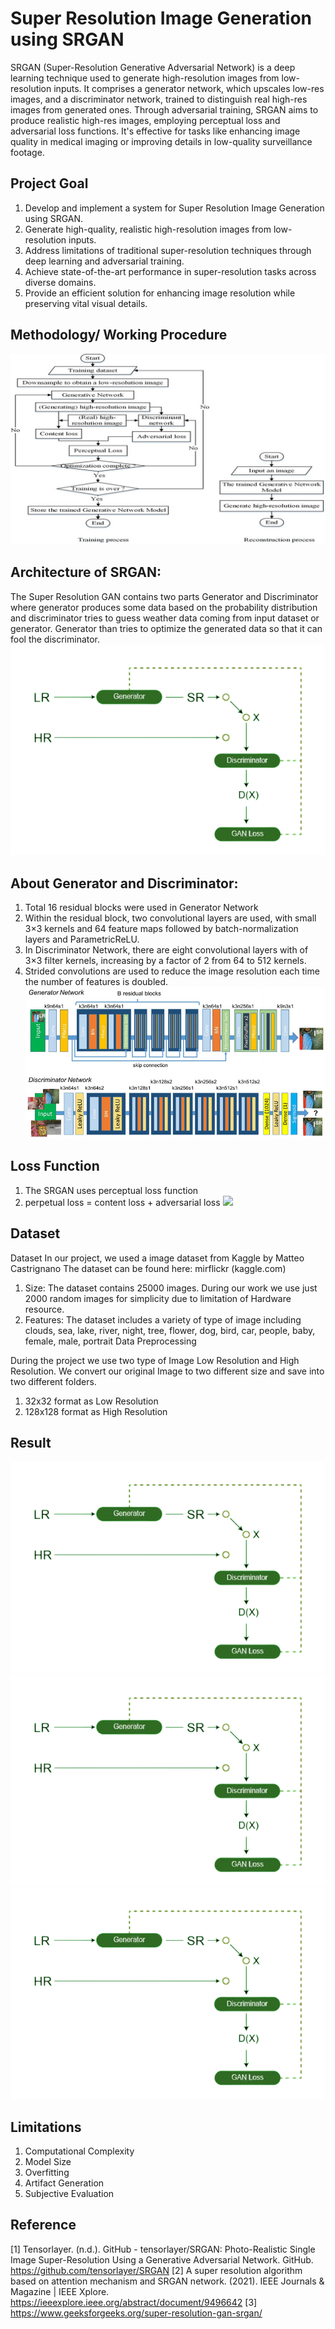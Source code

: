 
# Super Resolution Image Generation using SRGAN


SRGAN (Super-Resolution Generative Adversarial Network) is a deep learning technique used to generate high-resolution images from low-resolution inputs. It comprises a generator network, which upscales low-res images, and a discriminator network, trained to distinguish real high-res images from generated ones. Through adversarial training, SRGAN aims to produce realistic high-res images, employing perceptual loss and adversarial loss functions. It's effective for tasks like enhancing image quality in medical imaging or improving details in low-quality surveillance footage.


## Project Goal


1. Develop and implement a system for Super Resolution Image      Generation using SRGAN.
2. Generate high-quality, realistic high-resolution images from low-resolution inputs.
3. Address limitations of traditional super-resolution techniques through deep learning and adversarial training.
4. Achieve state-of-the-art performance in super-resolution tasks across diverse domains.
5. Provide an efficient solution for enhancing image resolution while preserving vital visual details.
## Methodology/ Working Procedure
![](https://github.com/Nur-RMSU/DIP-LAB/blob/main/Images/Picture2.jpg?raw=true)
##  Architecture of SRGAN:
The Super Resolution GAN contains two parts Generator and Discriminator where generator produces some data based on the probability distribution and discriminator tries to guess weather data coming from input dataset or generator.  Generator than tries to optimize the generated data so that it can fool the discriminator.
![](https://github.com/Nur-RMSU/DIP-LAB/blob/main/Images/SRGAN-660x442-removebg-preview.png?raw=true)

## About Generator and Discriminator:
1. Total 16 residual blocks were used in Generator Network
2. Within the residual block, two convolutional layers are used, with small 3×3 kernels and 64 feature maps followed by batch-normalization layers and ParametricReLU.
3. In Discriminator Network, there are eight convolutional layers with of 3×3 filter kernels, increasing by a factor of 2 from 64 to 512 kernels. 
4. Strided convolutions are used to reduce the image resolution each time the number of features is doubled.
![](https://github.com/Nur-RMSU/DIP-LAB/blob/main/Images/Architecture-of-SRGAN-network-diagram-of-generator-and-discriminator-with%20(1).jpg?raw=true)

## Loss Function
1. The SRGAN uses perceptual loss function
2. perpetual loss = content loss + adversarial loss
![](![image](https://github.com/Nur-RMSU/DIP-LAB/assets/129540488/00e6483e-817d-4ca9-affd-51b217f8df6c)
)

## Dataset
Dataset
In our project, we used a image dataset from Kaggle by Matteo Castrignano
The dataset can be found here: mirflickr (kaggle.com)
1. Size: The dataset contains 25000 images. During our work we use just 2000 random images for simplicity due to limitation of Hardware resource. 
2. Features: The dataset includes a variety of type of image including clouds, sea, lake, river, night, tree, flower, dog, bird, car, people, baby, female, male, portrait
Data Preprocessing

During the project we use two type of Image Low Resolution and High Resolution. We convert our original Image to two different size and save into two different folders.  
1. 32x32 format as Low Resolution
2. 128x128 format as High Resolution


## Result
![](https://github.com/Nur-RMSU/DIP-LAB/blob/main/Images/SRGAN-660x442-removebg-preview.png?raw=true)
![](https://github.com/Nur-RMSU/DIP-LAB/blob/main/Images/SRGAN-660x442-removebg-preview.png?raw=true)
![](https://github.com/Nur-RMSU/DIP-LAB/blob/main/Images/SRGAN-660x442-removebg-preview.png?raw=true)
## Limitations
1. Computational Complexity
2. Model Size
3. Overfitting
4. Artifact Generation
5. Subjective Evaluation

## Reference
[1] Tensorlayer. (n.d.). GitHub - tensorlayer/SRGAN: Photo-Realistic Single Image Super-Resolution Using a Generative Adversarial Network. GitHub. https://github.com/tensorlayer/SRGAN
[2] A super resolution algorithm based on attention mechanism and SRGAN network. (2021). IEEE Journals & Magazine | IEEE Xplore. https://ieeexplore.ieee.org/abstract/document/9496642
[3] https://www.geeksforgeeks.org/super-resolution-gan-srgan/
